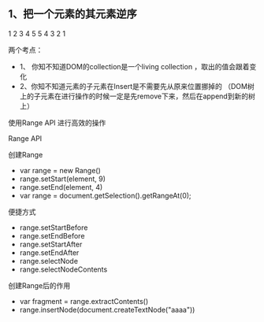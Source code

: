 ## 1、把一个元素的其元素逆序

 1 2 3 4 5 
 5 4 3 2 1 

 两个考点：
* 1、 你知不知道DOM的collection是一个living collection ，取出的值会跟着变化
* 2、你知不知道元素的子元素在Insert是不需要先从原来位置挪掉的 （DOM树上的子元素在进行操作的时候一定是先remove下来，然后在append到新的树上）

使用Range API 进行高效的操作

Range API 

创建Range
* var range = new Range()
* range.setStart(element, 9) 
* range.setEnd(element, 4)
* var range = document.getSelection().getRangeAt(0);

便捷方式
* range.setStartBefore
* range.setEndBefore
* range.setStartAfter
* range.setEndAfter
* range.selectNode
* range.selectNodeContents

创建Range后的作用
* var fragment = range.extractContents()
* range.insertNode(document.createTextNode("aaaa"))